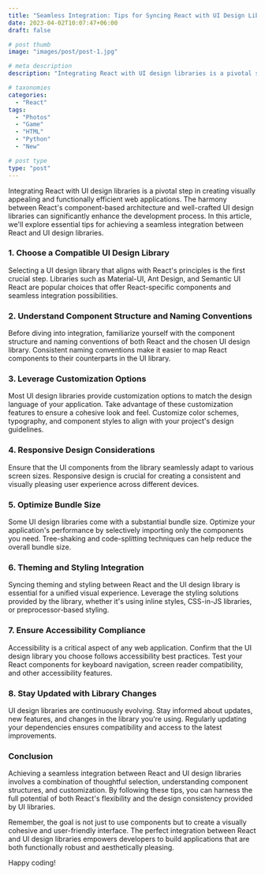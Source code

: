 ```yaml
---
title: "Seamless Integration: Tips for Syncing React with UI Design Libraries"
date: 2023-04-02T10:07:47+06:00
draft: false

# post thumb
image: "images/post/post-1.jpg"

# meta description
description: "Integrating React with UI design libraries is a pivotal step in creating visually appealing and functionally efficient web applications. The harmony between React's component-based architecture and well-crafted UI design libraries can significantly enhance the development process. In this article, we'll explore essential tips for achieving a seamless integration between React and UI design libraries."

# taxonomies
categories: 
  - "React"
tags:
  - "Photos"
  - "Game"
  - "HTML"
  - "Python"
  - "New"

# post type
type: "post"
---
```


Integrating React with UI design libraries is a pivotal step in creating visually appealing and functionally efficient web applications. The harmony between React's component-based architecture and well-crafted UI design libraries can significantly enhance the development process. In this article, we'll explore essential tips for achieving a seamless integration between React and UI design libraries.

### 1. Choose a Compatible UI Design Library
Selecting a UI design library that aligns with React's principles is the first crucial step. Libraries such as Material-UI, Ant Design, and Semantic UI React are popular choices that offer React-specific components and seamless integration possibilities.

### 2. Understand Component Structure and Naming Conventions
Before diving into integration, familiarize yourself with the component structure and naming conventions of both React and the chosen UI design library. Consistent naming conventions make it easier to map React components to their counterparts in the UI library.

### 3. Leverage Customization Options
Most UI design libraries provide customization options to match the design language of your application. Take advantage of these customization features to ensure a cohesive look and feel. Customize color schemes, typography, and component styles to align with your project's design guidelines.

### 4. Responsive Design Considerations
Ensure that the UI components from the library seamlessly adapt to various screen sizes. Responsive design is crucial for creating a consistent and visually pleasing user experience across different devices.

### 5. Optimize Bundle Size
Some UI design libraries come with a substantial bundle size. Optimize your application's performance by selectively importing only the components you need. Tree-shaking and code-splitting techniques can help reduce the overall bundle size.

### 6. Theming and Styling Integration
Syncing theming and styling between React and the UI design library is essential for a unified visual experience. Leverage the styling solutions provided by the library, whether it's using inline styles, CSS-in-JS libraries, or preprocessor-based styling.

### 7. Ensure Accessibility Compliance
Accessibility is a critical aspect of any web application. Confirm that the UI design library you choose follows accessibility best practices. Test your React components for keyboard navigation, screen reader compatibility, and other accessibility features.

### 8. Stay Updated with Library Changes
UI design libraries are continuously evolving. Stay informed about updates, new features, and changes in the library you're using. Regularly updating your dependencies ensures compatibility and access to the latest improvements.

### Conclusion
Achieving a seamless integration between React and UI design libraries involves a combination of thoughtful selection, understanding component structures, and customization. By following these tips, you can harness the full potential of both React's flexibility and the design consistency provided by UI libraries.

Remember, the goal is not just to use components but to create a visually cohesive and user-friendly interface. The perfect integration between React and UI design libraries empowers developers to build applications that are both functionally robust and aesthetically pleasing.

Happy coding!